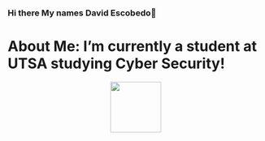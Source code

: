 ### Hi there My names David Escobedo👋

# About Me: I’m currently a student at UTSA studying Cyber Security!
<div id="header" align="center">
  <img src="https://media.giphy.com/media/M9gbBd9nbDrOTu1Mqx/giphy.gif](https://media.giphy.com/media/o0vwzuFwCGAFO/giphy.gif](https://media.giphy.com/media/o0vwzuFwCGAFO/giphy.gif" width="100"/>
</div>
